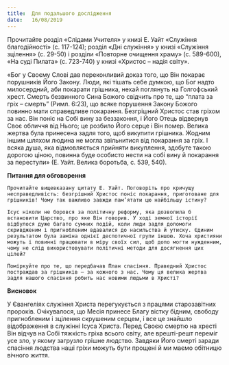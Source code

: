 ```yaml
---
title:  Для подальшого дослідження
date:   16/08/2019
---
```


Прочитайте розділ «Слідами Учителя» у книзі Е. Уайт «Служіння благодійності» (с. 117-124); розділ «Дні служіння» у книзі «Служіння зцілення» (с. 29-50) і розділи «Повторне очищення храму» (с. 589-600), «На суді Пилата» (с. 723-740) у книзі «Христос – надія світу».

«Бог у Своєму Слові дав переконливий доказ того, що Він покарає порушників Його Закону. Люди, які тішать себе думкою, що Бог надто милосердний, аби покарати грішника, нехай поглянуть на Голгофський хрест. Смерть безвинного Сина Божого свідчить про те, що “плата за гріх – смерть” (Римл. 6:23), що всяке порушення Закону Божого повинно мати справедливе покарання. Безгрішний Христос став гріхом за нас. Він поніс на Собі вину за беззаконня, і Його Отець відвернув Своє обличчя від Нього; це розбило Його серце і Він помер. Велика жертва була принесена задля того, щоб викупити грішника. Жодним іншим шляхом людина не могла звільнитися від покарання за гріх. І всяка душа, яка відмовляється прийняти викуплення, здобуте такою дорогою ціною, повинна буде особисто нести на собі вину й покарання за переступи» (Е. Уайт. Велика боротьба, с. 539, 540).

**Питання для обговорення**

`Прочитайте вищевказану цитату Е. Уайт. Поговоріть про кричущу несправедливість: безгрішний Христос поніс покарання, приготоване для грішників! Чому так важливо завжди пам’ятати цю найбільшу істину?`

`Ісус ніколи не боровся за політичну реформу, яка дозволила б встановити Царство, про яке Він говорив. У ході земної історії відбулося дуже багато сумних подій, коли люди задля допомоги скривдженим і пригнобленим вдавалися до насильства й утиску. Єдиним результатом була заміна однієї деспотичної групи іншою. Хоча християни можуть і повинні працювати в міру своїх сил, щоб допо­ могти нужденним, чому не слід використовувати політичні методи для досягнення цих цілей?`

`Поміркуйте про те, що передбачав План спасіння. Праведний Христос постраждав за грішників – за кожного з нас. Чому ця велика жертва задля нашого спасіння робить нас новими людьми в Христі?`

**Висновок**

У Євангеліях служіння Христа перегукується з працями старозавітних пророків. Очікувалося, що Месія принесе Благу вістку бідним, свободу пригнобленим і зцілення скрушеним серцем, і все це знайшло відображення в служінні Ісуса Христа. Перед Своєю смертю на хресті Він відчув на Собі тяжкість гріха всього світу, але врешті-решт переміг усе зло, у якому загрузло грішне людство. Завдяки Його смерті заради спасіння людства наші гріхи можуть бути прощені й ми маємо обітницю вічного життя.
